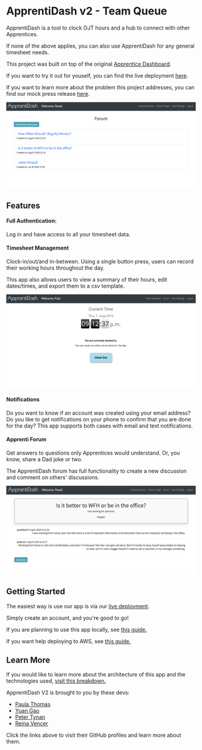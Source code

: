 # ApprentiDash v2 - Team Queue 

ApprentiDash is a tool to clock OJT hours and a hub to connect with other Apprentices. 

If none of the above applies, you can also use ApprentiDash for any general timesheet needs. 

This project was built on top of the original [Apprentice Dashboard](https://github.com/team-boolean/apprenti-dash).



If you want to try it out for youself, you can find the live deployment [here](http://finalprojectapprentidashboard-env.4gepw3ap4a.us-west-2.elasticbeanstalk.com).

If you want to learn more about the problem this project addresses, you can find our mock press release [here](
./supplementalReadmes/PressRelease.md). 

![Discussions Screenshot](./supplementalReadmes/screenshots/ForumTopics.png)

## Features

#### Full Authentication: 
Log in and have access to all your timesheet data. 

#### Timesheet Management

Clock-in/out/and in-between. Using a single button press, users can record their working hours throughout the day.

This app also allows users to view a summary of their hours, edit dates/times, and export them to a csv template.

![Clock Out Page Screenshot](./supplementalReadmes/screenshots/ClockOutPage.png)  

#### Notifications

Do you want to know if an account was created using your email address? Do you like to get notifications on your 
phone to confirm that you are done for the day? This app supports both cases with email and text notifications. 

#### Apprenti Forum

Get answers to questions only Apprentices would understand. Or, you know, share a Dad joke or two. 
 
The ApprentiDash forum has full functionality to create a new discussion and comment on others' discussions.

![Forum Discussion Screenshot](./supplementalReadmes/screenshots/ForumComments.png)


## Getting Started

The easiest way is use our app is via our [live deployment](http://finalprojectapprentidashboard-env.4gepw3ap4a.us-west-2.elasticbeanstalk.com/).

Simply create an account, and you're good to go!

If you are planning to use this app locally, see [this guide.](./supplementalReadmes/LocalDeploy.md) 

If you want help deploying to AWS, see [this guide.](./supplementalReadmes/AWSDeploy.md) 

 
## Learn More

If you would like to learn more about the architecture of this app and the technologies used, 
[visit this breakdown.](supplementalReadmes/Architecture.md) 
   
ApprentiDash V2 is brought to you by these devs: 

   - [Paula Thomas](https://github.com/Paula9t9)
   - [Yuan Gao](https://github.com/ygao0719)
   - [Peter Tynan](https://github.com/pettynan)
   - [Reina Vencer](https://github.com/river-ceanne)
   
  Click the links above to visit their GitHub profiles and learn more about 
   them. 
   
   
   


